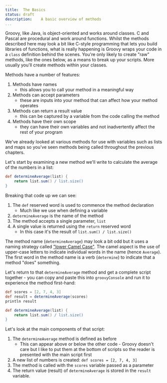 ```yaml
---
title:	The Basics  
status:	draft
description:	A basic overview of methods
...
```


Groovy, like Java, is object-oriented and works around classes. C and Pascal are procedural and work around functions. Whilst the methods described here may look a bit like C-style programming that lets you build libraries of functions, what is really happening is Groovy wraps your code in a `class` definition behind the scenes. You're only likely to create "raw" methods, like the ones below, as a means to break up your scripts. More usually you'll create methods within your classes.

Methods have a number of features:

1. Methods have names
	- this allows you to call your method in a meaningful way
2. Methods can accept parameters
	- these are inputs into your method that can affect how your method operates
3. Methods can return a result value 
	- this can be captured by a variable from the code calling the method
4. Methods have their own scope
	- they can have their own variables and not inadvertently affect the rest of your program

We've already looked at various methods for use with variables such as lists and maps so you've seen methods being called throughout the previous chapters.

Let's start by examining a new method we'll write to calculate the average of the numbers in a list:

```groovy
def determineAverage(list) {
    return list.sum() / list.size()
}
```

Breaking that code up we can see:

1. The `def` reserved word is used to commence the method declaration
	- Much like we use when defining a variable
1. `determineAverage` is the name of the method
1. The method accepts a single parameter, `list`
1. A single value is returned using the `return` reserved word
	- In this case it's the result of `list.sum() / list.size()`

The method name (`determineAverage`) may look a bit odd but it uses a naming strategy called ["lower Camel Case"](https://en.wikipedia.org/wiki/CamelCase). The camel aspect is the use of upper-case letters to indicate individual words in the name (hence `Average`). The first word in the method name is a verb (`determine`) to indicate that a method "does" something.

Let's return to that `determineAverage` method and get a complete script together - you can copy and paste this into `groovyConsole` and run it to experience the method first-hand:

```groovy
def scores = [2, 7, 4, 3]
def result = determineAverage(scores)
println result

def determineAverage(list) {
    return list.sum() / list.size()
}
```

Let's look at the main components of that script:

1. The `determineAverage` method is defined as before
    * This can appear above or below the other code - Groovy doesn't care but I like to put them at the bottom of scripts so the reader is presented with the main script first
1. A new list of numbers is created: `def scores = [2, 7, 4, 3]`
1. The method is called with the `scores` variable passed as a parameter
1. The return value (result) of `determineAverage` is stored in the `result` variable.





